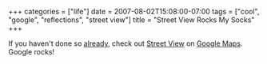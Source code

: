 +++
categories = ["life"]
date = 2007-08-02T15:08:00-07:00
tags = ["cool", "google", "reflections", "street view"]
title = "Street View Rocks My Socks"
+++

If you haven't done so [already](https://maps.google.com/maps?f=q&hl=en&geocode=&q=10+market+st,+san+francisco&sll=37.807343,-122.419109&sspn=0.045163,0.080338&layer=c&ie=UTF8&ll=37.798204,-122.394111&spn=0.011292,0.020084&z=16&iwloc=addr&om=1&cbll=37.794437,-122.39307&cbp=1,360,0.512921107826836,0), check out [Street View](https://www.youtube.com/watch?v=91wuBqlny50) on [Google Maps](https://maps.google.com/). Google rocks!
